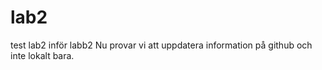 # lab2
test lab2 inför labb2
Nu provar vi att uppdatera information på github och inte lokalt bara.
